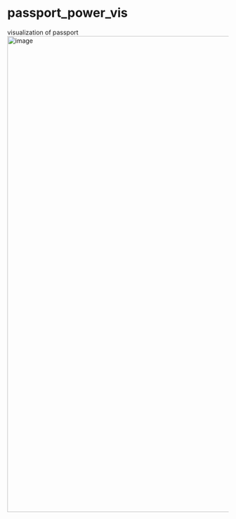 # passport_power_vis
visualization of passport
<img width="1086" alt="image" src="https://github.com/yangkang5303/passport_power_vis/assets/13623325/08799068-4986-467b-8f7e-7f5606326e0b">

